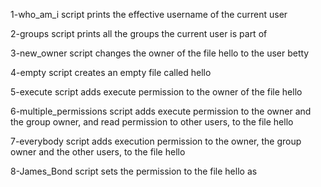 1-who_am_i script prints the effective username of the current user

2-groups script prints all the groups the current user is part of

3-new_owner script changes the owner of the file hello to the user betty

4-empty script creates an empty file called hello

5-execute script adds execute permission to the owner of the file hello

6-multiple_permissions script adds execute permission to the owner and the group owner, and read permission to other users, to the file hello

7-everybody script adds execution permission to the owner, the group owner and the other users, to the file hello

8-James_Bond script sets the permission to the file hello as
